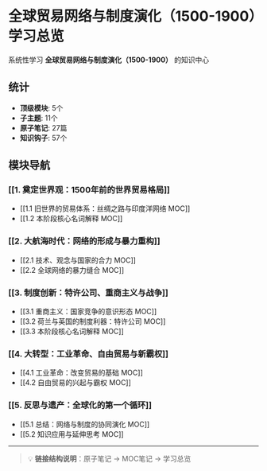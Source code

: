 # 全球贸易网络与制度演化（1500-1900）学习总览

系统性学习 **全球贸易网络与制度演化（1500-1900）** 的知识中心

## 统计

- **顶级模块**: 5个
- **子主题**: 11个
- **原子笔记**: 27篇
- **知识钩子**: 57个

## 模块导航

### [[1. 奠定世界观：1500年前的世界贸易格局]]

- [[1.1 旧世界的贸易体系：丝绸之路与印度洋网络 MOC]]
- [[1.2 本阶段核心名词解释 MOC]]

### [[2. 大航海时代：网络的形成与暴力重构]]

- [[2.1 技术、观念与国家的合力 MOC]]
- [[2.2 全球网络的暴力缝合 MOC]]

### [[3. 制度创新：特许公司、重商主义与战争]]

- [[3.1 重商主义：国家竞争的意识形态 MOC]]
- [[3.2 荷兰与英国的制度利器：特许公司 MOC]]
- [[3.3 本阶段核心名词解释 MOC]]

### [[4. 大转型：工业革命、自由贸易与新霸权]]

- [[4.1 工业革命：改变贸易的基础 MOC]]
- [[4.2 自由贸易的兴起与霸权 MOC]]

### [[5. 反思与遗产：全球化的第一个循环]]

- [[5.1 总结：网络与制度的协同演化 MOC]]
- [[5.2 知识应用与延伸思考 MOC]]

---

> 💡 **链接结构说明**：原子笔记 → MOC笔记 → 学习总览
